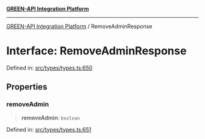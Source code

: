 [**GREEN-API Integration Platform**](../README.md)

***

[GREEN-API Integration Platform](../globals.md) / RemoveAdminResponse

# Interface: RemoveAdminResponse

Defined in: [src/types/types.ts:650](https://github.com/green-api/greenapi-integration/blob/62a96bf9bfbccb88022bc7b0859de19e8c48289f/src/types/types.ts#L650)

## Properties

### removeAdmin

> **removeAdmin**: `boolean`

Defined in: [src/types/types.ts:651](https://github.com/green-api/greenapi-integration/blob/62a96bf9bfbccb88022bc7b0859de19e8c48289f/src/types/types.ts#L651)

